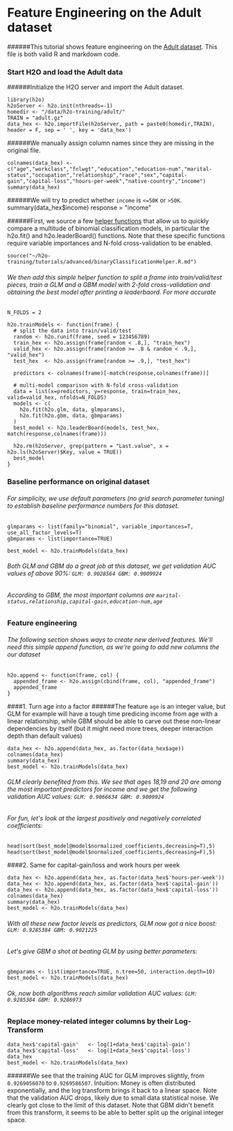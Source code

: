 # Feature Engineering on the Adult dataset

######This tutorial shows feature engineering on the [Adult dataset](https://archive.ics.uci.edu/ml/datasets/Adult). This file is both valid R and markdown code.

### Start H2O and load the Adult data

######Initialize the H2O server and import the Adult dataset.

    library(h2o)
    h2oServer <- h2o.init(nthreads=-1)
    homedir <- "/data/h2o-training/adult/"
    TRAIN = "adult.gz"
    data_hex <- h2o.importFile(h2oServer, path = paste0(homedir,TRAIN), header = F, sep = ' ', key = 'data_hex')

######We manually assign column names since they are missing in the original file.
    
    colnames(data_hex) <- c("age","workclass","fnlwgt","education","education-num","marital-status","occupation","relationship","race","sex","capital-gain","capital-loss","hours-per-week","native-country","income")
    summary(data_hex)

######We will try to predict whether `income` is `<=50K` or `>50K`.
    summary(data_hex$income)
    response = "income"

######First, we source a few [helper functions](../binaryClassificationHelper.R.html) that allow us to quickly compare a multitude of binomial classification models, in particular the h2o.fit() and h2o.leaderBoard() functions.  Note that these specific functions require variable importances and N-fold cross-validation to be enabled.

    source("~/h2o-training/tutorials/advanced/binaryClassificationHelper.R.md")

###### We then add this simple helper function to split a frame into train/valid/test pieces, train a GLM and a GBM model with 2-fold cross-validation and obtaining the best model after printing a leaderbaord. For more accurate

    N_FOLDS = 2

    h2o.trainModels <- function(frame) {
      # split the data into train/valid/test
      random <- h2o.runif(frame, seed = 123456789)
      train_hex <- h2o.assign(frame[random < .8,], "train_hex")
      valid_hex <- h2o.assign(frame[random >= .8 & random < .9,], "valid_hex")
      test_hex  <- h2o.assign(frame[random >= .9,], "test_hex")
     
      predictors <- colnames(frame)[-match(response,colnames(frame))]
      
      # multi-model comparison with N-fold cross-validation
      data = list(x=predictors, y=response, train=train_hex, valid=valid_hex, nfolds=N_FOLDS)
      models <- c(
        h2o.fit(h2o.glm, data, glmparams),
        h2o.fit(h2o.gbm, data, gbmparams)
      )
      best_model <- h2o.leaderBoard(models, test_hex, match(response,colnames(frame)))
  
      h2o.rm(h2oServer, grep(pattern = "Last.value", x = h2o.ls(h2oServer)$Key, value = TRUE))
      best_model
    }

### Baseline performance on original dataset
###### For simplicity, we use default parameters (no grid search parameter tuning) to establish baseline performance numbers for this dataset.

    glmparams <- list(family="binomial", variable_importances=T, use_all_factor_levels=T)
    gbmparams <- list(importance=TRUE)

    best_model <- h2o.trainModels(data_hex)

###### Both GLM and GBM do a great job at this dataset, we get validation AUC values of above 90%: `GLM: 0.9028564 GBM: 0.9009924`
###### According to GBM, the most important columns are `marital-status,relationship,capital-gain,education-num,age`

### Feature engineering
 
###### The following section shows ways to create new derived features. We'll need this simple append function, as we're going to add new columns the our dataset

    h2o.append <- function(frame, col) {
      appended_frame <- h2o.assign(cbind(frame, col), "appended_frame")
      appended_frame
    }

####1. Turn age into a factor
######The feature `age` is an integer value, but GLM for example will have a tough time predicing income from age with a linear relationship, while GBM should be able to carve out these non-linear dependencies by itself (but it might need more trees, deeper interaction depth than default values)
 
    data_hex <- h2o.append(data_hex, as.factor(data_hex$age))
    colnames(data_hex)
    summary(data_hex)
    best_model <- h2o.trainModels(data_hex)

###### GLM clearly benefited from this. We see that ages 18,19 and 20 are among the most important predictors for income and we get the following validation AUC values: `GLM: 0.9066634 GBM: 0.9009924`

###### For fun, let's look at the largest positively and negatively correlated coefficients:

    head(sort(best_model@model$normalized_coefficients,decreasing=T),5)
    head(sort(best_model@model$normalized_coefficients,decreasing=F),5)

####2. Same for capital-gain/loss and work hours per week
  
    data_hex <- h2o.append(data_hex, as.factor(data_hex$'hours-per-week'))
    data_hex <- h2o.append(data_hex, as.factor(data_hex$'capital-gain'))
    data_hex <- h2o.append(data_hex, as.factor(data_hex$'capital-loss'))
    colnames(data_hex)
    summary(data_hex)
    best_model <- h2o.trainModels(data_hex)

###### With all these new factor levels as predictors, GLM now got a nice boost: `GLM: 0.9285384 GBM: 0.9021225`

###### Let's give GBM a shot at beating GLM by using better parameters:

    gbmparams <- list(importance=TRUE, n.tree=50, interaction.depth=10)
    best_model <- h2o.trainModels(data_hex)

###### Ok, now both algorithms reach similar validation AUC values: `GLM: 0.9285384 GBM: 0.9286973`

### Replace money-related integer columns by their Log-Transform
    
    data_hex$'capital-gain'   <- log(1+data_hex$'capital-gain')
    data_hex$'capital-loss'   <- log(1+data_hex$'capital-loss')
    data_hex
    best_model <- h2o.trainModels(data_hex)
    
######We see that the training AUC for GLM improves slightly, from `0.9269056070` to `0.9269586507`. Intuition: Money is often distributed exponentially, and the log transform brings it back to a linear space. Note that the validation AUC drops, likely due to small data statistical noise. We clearly got close to the limit of this dataset. Note that GBM didn't benefit from this transform, it seems to be able to better split up the original integer space.